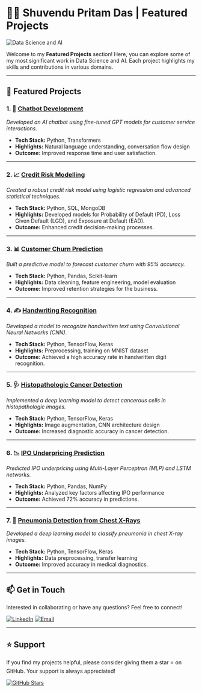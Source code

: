 # 🧑‍💼 Shuvendu Pritam Das | Featured Projects

![Data Science and AI](https://media.giphy.com/media/xUPGcM4yf9ChR8L7bi/giphy.gif)

Welcome to my **Featured Projects** section! Here, you can explore some of my most significant work in Data Science and AI. Each project highlights my skills and contributions in various domains.

---

## 📂 Featured Projects

### 1. 🤖 [Chatbot Development](https://github.com/SPritamDas/projectnameChatbot)
*Developed an AI chatbot using fine-tuned GPT models for customer service interactions.*

- **Tech Stack:** Python, Transformers
- **Highlights:** Natural language understanding, conversation flow design
- **Outcome:** Improved response time and user satisfaction.

---

### 2. 📈 [Credit Risk Modelling](https://github.com/SPritamDas/projectnameCreditRisk)
*Created a robust credit risk model using logistic regression and advanced statistical techniques.*

- **Tech Stack:** Python, SQL, MongoDB
- **Highlights:** Developed models for Probability of Default (PD), Loss Given Default (LGD), and Exposure at Default (EAD).
- **Outcome:** Enhanced credit decision-making processes.

---

### 3. 📊 [Customer Churn Prediction](https://github.com/SPritamDas/My-Projects/tree/main/Others/TELCO%20Customer%20Churn)
*Built a predictive model to forecast customer churn with 95% accuracy.*

- **Tech Stack:** Python, Pandas, Scikit-learn
- **Highlights:** Data cleaning, feature engineering, model evaluation
- **Outcome:** Improved retention strategies for the business.

---

### 4. ✍️ [Handwriting Recognition](https://github.com/SPritamDas/projectnameHandwriting)
*Developed a model to recognize handwritten text using Convolutional Neural Networks (CNN).*

- **Tech Stack:** Python, TensorFlow, Keras
- **Highlights:** Preprocessing, training on MNIST dataset
- **Outcome:** Achieved a high accuracy rate in handwritten digit recognition.

---

### 5. 🩺 [Histopathologic Cancer Detection](https://github.com/SPritamDas/projectnameCancerDetection)
*Implemented a deep learning model to detect cancerous cells in histopathologic images.*

- **Tech Stack:** Python, TensorFlow, Keras
- **Highlights:** Image augmentation, CNN architecture design
- **Outcome:** Increased diagnostic accuracy in cancer detection.

---

### 6. 📉 [IPO Underpricing Prediction](https://github.com/SPritamDas/projectnameIPO)
*Predicted IPO underpricing using Multi-Layer Perceptron (MLP) and LSTM networks.*

- **Tech Stack:** Python, Pandas, NumPy
- **Highlights:** Analyzed key factors affecting IPO performance
- **Outcome:** Achieved 72% accuracy in predictions.

---

### 7. 🏥 [Pneumonia Detection from Chest X-Rays](https://github.com/SPritamDas/projectnamePneumonia)
*Developed a deep learning model to classify pneumonia in chest X-ray images.*

- **Tech Stack:** Python, TensorFlow, Keras
- **Highlights:** Data preprocessing, transfer learning
- **Outcome:** Improved accuracy in medical diagnostics.

---

## 📫 Get in Touch

Interested in collaborating or have any questions? Feel free to connect!

[![LinkedIn](https://img.shields.io/badge/LinkedIn-Connect-blue?style=for-the-badge&logo=linkedin)](https://www.linkedin.com/in/shuvendupritamdas/)
[![Email](https://img.shields.io/badge/Email-Contact-red?style=for-the-badge&logo=gmail)](mailto:shuvendupritamdas181@gmail.com)

---

## ⭐️ Support

If you find my projects helpful, please consider giving them a star ⭐️ on GitHub. Your support is always appreciated!

[![GitHub Stars](https://img.shields.io/github/stars/SPritamDas?style=social)](https://github.com/SPritamDas?tab=repositories)
